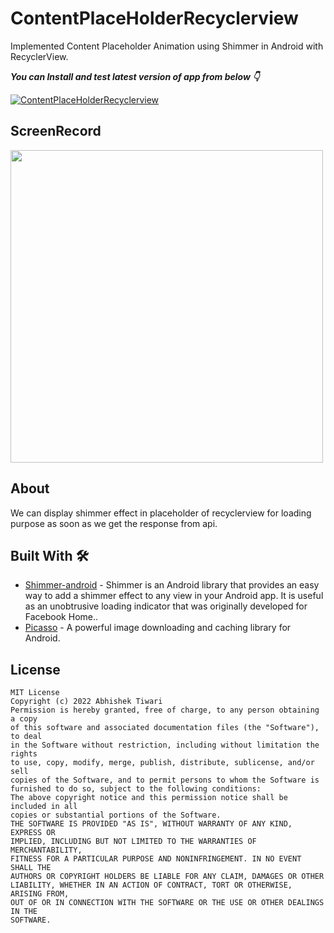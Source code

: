 # ContentPlaceHolderRecyclerview


Implemented Content Placeholder Animation using Shimmer in Android with RecyclerView. 


***You can Install and test latest version of app from below 👇***

[![ContentPlaceHolderRecyclerview](https://img.shields.io/badge/ContentPlaceHolderRecyclerview-APK-red.svg?style=for-the-badge&logo=android)](https://github.com/AbhishekTiwariAndroid/ContentPlaceHolderRecyclerview/blob/master/app-debug.apk)

## ScreenRecord

<img src="https://user-images.githubusercontent.com/42689087/196044055-5ce9f2b3-27b9-44b0-992e-d087a884f1ec.mp4" width="500"/>

## About
We can display shimmer effect in placeholder of recyclerview for loading purpose as soon as we get the response from api.


## Built With 🛠
- [Shimmer-android](https://github.com/facebook/shimmer-android) - Shimmer is an Android library that provides an easy way to add a shimmer effect to any view in your Android app. It is useful as an unobtrusive loading indicator that was originally developed for Facebook Home..
- [Picasso](https://github.com/square/picasso) - A powerful image downloading and caching library for Android.


## License
```
MIT License
Copyright (c) 2022 Abhishek Tiwari
Permission is hereby granted, free of charge, to any person obtaining a copy
of this software and associated documentation files (the "Software"), to deal
in the Software without restriction, including without limitation the rights
to use, copy, modify, merge, publish, distribute, sublicense, and/or sell
copies of the Software, and to permit persons to whom the Software is
furnished to do so, subject to the following conditions:
The above copyright notice and this permission notice shall be included in all
copies or substantial portions of the Software.
THE SOFTWARE IS PROVIDED "AS IS", WITHOUT WARRANTY OF ANY KIND, EXPRESS OR
IMPLIED, INCLUDING BUT NOT LIMITED TO THE WARRANTIES OF MERCHANTABILITY,
FITNESS FOR A PARTICULAR PURPOSE AND NONINFRINGEMENT. IN NO EVENT SHALL THE
AUTHORS OR COPYRIGHT HOLDERS BE LIABLE FOR ANY CLAIM, DAMAGES OR OTHER
LIABILITY, WHETHER IN AN ACTION OF CONTRACT, TORT OR OTHERWISE, ARISING FROM,
OUT OF OR IN CONNECTION WITH THE SOFTWARE OR THE USE OR OTHER DEALINGS IN THE
SOFTWARE.
```



